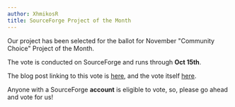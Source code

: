 ```yaml
---
author: XhmikosR
title: SourceForge Project of the Month
---
```


Our project has been selected for the ballot for November "Community Choice" Project of the Month.

The vote is conducted on SourceForge and runs through **Oct 15th**.

The blog post linking to this vote is [here](https://sourceforge.net/blog/community-choice-project-of-the-month-vote-november),
and the vote itself [here](https://sourceforge.net/p/potm/discussion/vote/thread/9e3612d7/).

Anyone with a SourceForge **account** is eligible to vote, so, please go ahead and vote for us!
